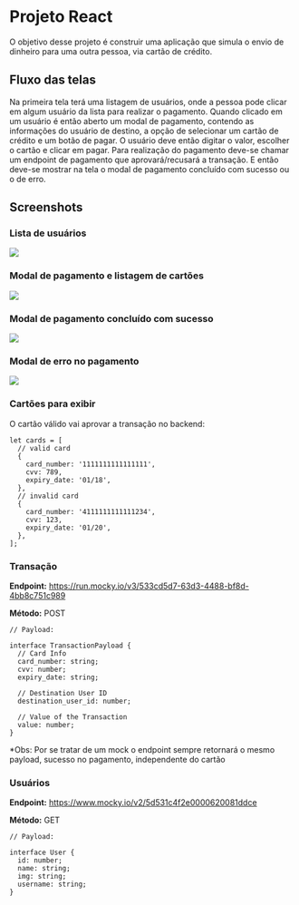 # Projeto React

O objetivo desse projeto é construir uma aplicação que simula o envio de dinheiro para uma outra pessoa, via cartão de crédito.

## Fluxo das telas

Na primeira tela terá uma listagem de usuários, onde a pessoa pode clicar em algum usuário da lista para realizar o pagamento. Quando clicado em um usuário é então aberto um modal de pagamento, contendo as informações do usuário de destino, a opção de selecionar um cartão de crédito e um botão de pagar. O usuário deve então digitar o valor, escolher o cartão e clicar em pagar. Para realização do pagamento deve-se chamar um endpoint de pagamento que aprovará/recusará a transação. E então deve-se mostrar na tela o modal de pagamento concluído com sucesso ou o de erro.

## Screenshots
### Lista de usuários

<img src="https://lh5.googleusercontent.com/mmmufrzVuyW4cVmXEwehKOhM-XewqATN3SRQ5Aq1KczFpXHjQJdzw_1r_Jwuabo9CpyaIohz0kqucA6pGocCG7GFCCqTO_jVXVxPnmahToaFJjBC0ocek1usVrs0FfOx8F8vh1ZT"/>

### Modal de pagamento e listagem de cartões

<img src="https://user-images.githubusercontent.com/61871070/115796928-14481180-a3a9-11eb-9f3e-26df28ff01de.png"/>

### Modal de pagamento concluído com sucesso

<img src="https://user-images.githubusercontent.com/61871070/115796992-3fcafc00-a3a9-11eb-9c76-ee394fdc8fda.png"/>

### Modal de erro no pagamento

<img src="https://user-images.githubusercontent.com/61871070/115797022-4ce7eb00-a3a9-11eb-8d77-ec6157484e32.png"/>

### Cartões para exibir

O cartão válido vai aprovar a transação no backend:

```
let cards = [
  // valid card
  {
    card_number: '1111111111111111',
    cvv: 789,
    expiry_date: '01/18',
  },
  // invalid card
  {
    card_number: '4111111111111234',
    cvv: 123,
    expiry_date: '01/20',
  },
];
```

### Transação

__Endpoint:__ https://run.mocky.io/v3/533cd5d7-63d3-4488-bf8d-4bb8c751c989

__Método:__ POST

```
// Payload:

interface TransactionPayload {
  // Card Info
  card_number: string;
  cvv: number;
  expiry_date: string;

  // Destination User ID
  destination_user_id: number;

  // Value of the Transaction
  value: number;
}
```
*Obs: Por se tratar de um mock o endpoint sempre retornará o mesmo payload, sucesso no pagamento, independente do cartão

### Usuários

__Endpoint:__ https://www.mocky.io/v2/5d531c4f2e0000620081ddce

__Método:__ GET

```
// Payload:

interface User {
  id: number;
  name: string;
  img: string;
  username: string;
}
